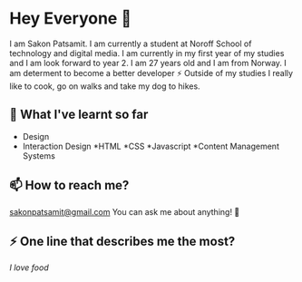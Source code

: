 # Hey Everyone 👋

I am Sakon Patsamit. I am currently a student at Noroff School of technology and digital media. I am currently in my first year of my studies and I am look forward to year 2. I am 27 years old and I am from Norway. I am determent to become a better developer ⚡ Outside of my studies I really like to cook, go on walks and take my dog to hikes. 


## 🌱 What I've learnt so far

* Design
* Interaction Design
*HTML
*CSS
*Javascript
*Content Management Systems

## 📫 How to reach me?
sakonpatsamit@gmail.com
You can ask me about anything! 💬

## ⚡ One line that describes me the most?
*I love food*

<!--
**sakonpatsamit/sakonpatsamit** is a ✨ _special_ ✨ repository because its `README.md` (this file) appears on your GitHub profile.

